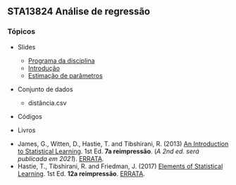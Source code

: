 ## STA13824 Análise de regressão


### Tópicos

* Slides

  - [Programa da disciplina](https://bit.ly/3vhS3sB)
  - [Introdução](https://bit.ly/3zyTUNc)
  - [Estimação de parâmetros](#)


* Conjunto de dados
  - distância.csv
  
* Códigos

* Livros
 - James, G., Witten, D., Hastie, T. and Tibshirani, R. (2013) [An Introduction to Statistical Learning](https://bit.ly/3qjFmwz). 1st Ed. **7a reimpressão**. (*A 2nd ed. será publicada em 2021*). [ERRATA](https://www.statlearning.com/errata-first-edition).
 - Hastie, T., Tibshirani, R. and Friedman, J. (2017) [Elements of Statistical Learning](https://stanford.io/3gPor0n).  1st Ed. **12a reimpressão**.  [ERRATA](https://stanford.io/3wIpcPD).
